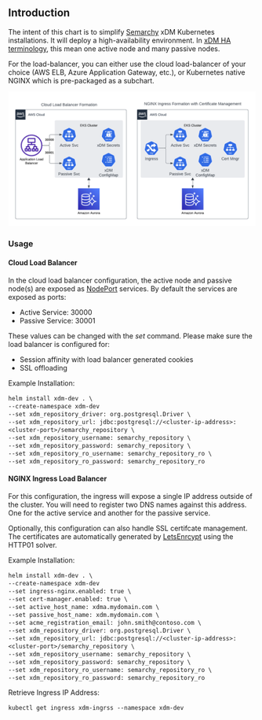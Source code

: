 ## Introduction
The intent of this chart is to simplify [Semarchy](https://semarchy.com) xDM Kubernetes installations. It will deploy a high-availability environment. In [xDM HA terminology](https://www.semarchy.com/doc/semarchy-xdm/xdm/5.3/Install/high-availability.html), this mean one active node and many passive nodes.

For the load-balancer, you can either use the cloud load-balancer of your choice (AWS ELB, Azure Application Gateway, etc.), or Kubernetes native NGINX which is pre-packaged as a subchart. 

![](images/load_balancer_comparison.png)

### Usage
#### Cloud Load Balancer
In the cloud load balancer configuration, the active node and passive node(s) are exposed as [NodePort](https://kubernetes.io/docs/concepts/services-networking/service/#type-nodeport) services. By default the services are exposed as ports:
- Active Service: 30000
- Passive Service: 30001

These values can be changed with the _set_ command. Please make sure the load balancer is configured for:
- Session affinity with load balancer generated cookies
- SSL offloading
  

Example Installation:
```
helm install xdm-dev . \
--create-namespace xdm-dev
--set xdm_repository_driver: org.postgresql.Driver \
--set xdm_repository_url: jdbc:postgresql://<cluster-ip-address>:<cluster-port>/semarchy_repository \
--set xdm_repository_username: semarchy_repository \
--set xdm_repository_password: semarchy_repository \
--set xdm_repository_ro_username: semarchy_repository_ro \
--set xdm_repository_ro_password: semarchy_repository_ro
```

#### NGINX Ingress Load Balancer
For this configuration, the ingress will expose a single IP address outside of the cluster. You will need to register two DNS names against this address. One for the active service and another for the passive service.  

Optionally, this configuration can also handle SSL certifcate management. The certificates are automatically generated by [LetsEnrcypt](https://letsencrypt.org/) using the HTTP01 solver.

Example Installation:
```
helm install xdm-dev . \
--create-namespace xdm-dev
--set ingress-nginx.enabled: true \
--set cert-manager.enabled: true \
--set active_host_name: xdma.mydomain.com \
--set passive_host_name: xdm.mydomain.com \
--set acme_registration_email: john.smith@contoso.com \
--set xdm_repository_driver: org.postgresql.Driver \
--set xdm_repository_url: jdbc:postgresql://<cluster-ip-address>:<cluster-port>/semarchy_repository \
--set xdm_repository_username: semarchy_repository \
--set xdm_repository_password: semarchy_repository \
--set xdm_repository_ro_username: semarchy_repository_ro \
--set xdm_repository_ro_password: semarchy_repository_ro
```

Retrieve Ingress IP Address:
```
kubectl get ingress xdm-ingrss --namespace xdm-dev
```